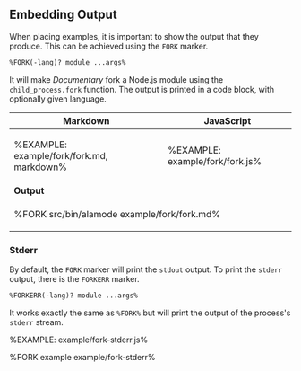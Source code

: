 ## **Embedding Output**

When placing examples, it is important to show the output that they produce. This can be achieved using the `FORK` marker.

```md
%FORK(-lang)? module ...args%
```

It will make _Documentary_ fork a Node.js module using the `child_process.fork` function. The output is printed in a code block, with optionally given language.

<table>
<thead>
 <tr>
  <th>Markdown</th><th>JavaScript</th>
 </tr>
</thead>
<tbody>
 <tr/>
 <tr>
  <td>

%EXAMPLE: example/fork/fork.md, markdown%
  </td>

  <td>

%EXAMPLE: example/fork/fork.js%
  </td>
 </tr>
 <tr>
 <td colspan="2"><strong>Output<strong></td>
 </tr>
 <tr>
 <td colspan="2">

%FORK src/bin/alamode example/fork/fork.md%
 </td>
 </tr>
</table>

<!-- %FORK example example/fork% -->

### Stderr

By default, the `FORK` marker will print the `stdout` output. To print the `stderr` output, there is the `FORKERR` marker.

```md
%FORKERR(-lang)? module ...args%
```

It works exactly the same as `%FORK%` but will print the output of the process's `stderr` stream.

%EXAMPLE: example/fork-stderr.js%

%FORK example example/fork-stderr%
